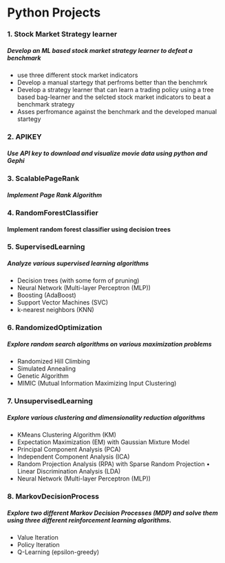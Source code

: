 # Python Projects

### 1. Stock Market Strategy learner
##### Develop an ML based stock market strategy learner to defeat a benchmark
- use three different stock market indicators
- Develop a manual startegy that perfroms better than the benchmrk
- Develop a strategy learner that can learn a trading policy using a tree based bag-learner and the selcted stock market indicators to beat a benchmark strategy
- Asses perfromance against the benchmark and the developed manual startegy

### 2. APIKEY
##### Use API key to download and visualize movie data using python and Gephi

### 3. ScalablePageRank
##### Implement Page Rank Algorithm

### 4. RandomForestClassifier
#### Implement random forest classifier using decision trees

### 5. SupervisedLearning
##### Analyze various supervised learning algorithms
- Decision trees (with some form of pruning) 
- Neural Network (Multi-layer Perceptron (MLP)) 
- Boosting (AdaBoost)
- Support Vector Machines (SVC)
- k-nearest neighbors (KNN)

### 6. RandomizedOptimization
##### Explore random search algorithms on various maximization problems
- Randomized Hill Climbing
- Simulated Annealing
- Genetic Algorithm
- MIMIC (Mutual Information Maximizing Input Clustering)

### 7. UnsupervisedLearning
##### Explore various clustering and dimensionality reduction algorithms
- KMeans Clustering Algorithm (KM)
- Expectation Maximization (EM) with Gaussian Mixture Model
- Principal Component Analysis (PCA)
- Independent Component Analysis (ICA)
- Random Projection Analysis (RPA) with Sparse Random Projection • Linear Discrimination Analysis (LDA)
- Neural Network (Multi-layer Perceptron (MLP))

### 8. MarkovDecisionProcess
##### Explore two different Markov Decision Processes (MDP) and solve them using three different reinforcement learning algorithms.
- Value Iteration
- Policy Iteration
- Q-Learning (epsilon-greedy)
